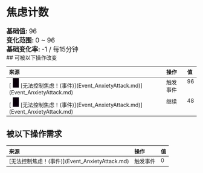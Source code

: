 # 焦虑计数  
  
<div style="font-size:1.2em"><b>基础值: </b> 96 </div>  
<div style="font-size:1.2em"><b>变化范围: </b> 0 ~ 96 </div>  
<div style="font-size:1.2em"><b>基础变化率: </b> -1 / 每15分钟 </div>  
## 可被以下操作改变  
<style>
        .table2166 th,td{
            text-align:left;
            vertical-align:top;
        }
        </style><table class="table table-bordered table2166" data-toggle="table"  ><thead style=""><tr ><th  style=""  >来源</th><th  style=""  >操作</th><th  style=""  data-sortable="true"  >值</th></tr></thead><tr ><td  style=""  >[<div style="width:25px;display:inline-block;text-align:center"><img decoding="async" src="../wiki/Sprite/Void.png" href="a.md" style="max-width:25px;max-height:25px;"></div>[无法控制焦虑！(事件)](Event_AnxietyAttack.md)](Event_AnxietyAttack.md)</td><td  style=""  >触发事件</td><td  style=""  >96</td></tr><tr ><td  style=""  >[<div style="width:25px;display:inline-block;text-align:center"><img decoding="async" src="../wiki/Sprite/Void.png" href="a.md" style="max-width:25px;max-height:25px;"></div>[无法控制焦虑！(事件)](Event_AnxietyAttack.md)](Event_AnxietyAttack.md)</td><td  style=""  >继续</td><td  style=""  >48</td></tr></tbody></table>  
  
## 被以下操作需求  
<style>
        .table6647 th,td{
            text-align:left;
            vertical-align:top;
        }
        </style><table class="table table-bordered table6647" data-toggle="table"  ><thead style=""><tr ><th  style=""  >来源</th><th  style=""  >操作</th><th  style=""  data-sortable="true"  >值</th></tr></thead><tr ><td  style=""  >[无法控制焦虑！(事件)](Event_AnxietyAttack.md)</td><td  style=""  >触发事件</td><td  style=""  >0</td></tr></tbody></table>  
  


<script>document.title="焦虑计数 - 卡牌生存百科 Card Survival Wiki";</script>
